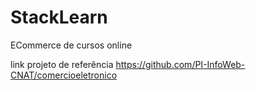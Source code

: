 # StackLearn
ECommerce de cursos online

link projeto de referência https://github.com/PI-InfoWeb-CNAT/comercioeletronico
